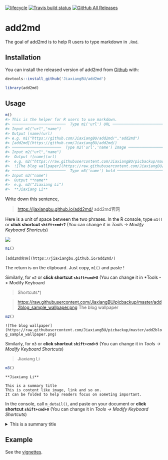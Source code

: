 
<!-- README.md is generated from README.Rmd. Please edit that file -->

[![lifecycle](https://img.shields.io/badge/lifecycle-experimental-orange.svg)](https://www.tidyverse.org/lifecycle/#experimental)
[![Travis build
status](https://travis-ci.org/JiaxiangBU/add2md.svg?branch=master)](https://travis-ci.org/JiaxiangBU/add2md)
[![GitHub All
Releases](https://img.shields.io/github/downloads/JiaxiangBU/add2md/total.svg)](https://github.com/JiaxiangBU/add2md)

# add2md

The goal of add2md is to help R users to type markdown in `.Rmd`.

## Installation

You can install the released version of add2md from
[Github](https://github.com/JiaxiangBU/add2md) with:

``` r
devtools::install_github('JiaxiangBU/add2md')
```

``` r
library(add2md)
```

## Usage

``` r
m()
#> This is the helper for R users to use markdown.
#> ────────────────────────  Type m1('url') URL ────────────────────────
#> Input m1("url","name")
#> Output [name](url)
#> e.g. m1("https://github.com/JiaxiangBU/add2md/","add2md")
#> [add2md](https://github.com/JiaxiangBU/add2md/)
#> ──────────────────────  Type m2('url','name') Image ──────────────────────
#> Input m2("url","name")
#>  Output ![name](url)
#>  e.g. m2("https://raw.githubusercontent.com/JiaxiangBU/picbackup/master/add2blog_sample_wallpaper.png","The blog wallpaper")
#>  ![The blog wallpaper](https://raw.githubusercontent.com/JiaxiangBU/picbackup/master/add2blog_sample_wallpaper.png)
#> ────────────────────────  Type m3('name') bold ────────────────────────
#> Input m3("name")
#>  Output **name**
#>  e.g. m3("Jiaxiang Li")
#>  **Jiaxiang Li**
```

Write down this sentence,

> <https://jiaxiangbu.github.io/add2md/> add2md官网

Here is a unit of space between the two phrases. In the R console, type
`m1()` or **click shortcut `shift+cmd+7`** (You can change it in *Tools
-\> Modify Keyboard
Shortcuts*)

![](https://raw.githubusercontent.com/JiaxiangBU/add2md/m-func/inst/pic/shortcutsetting.png)

``` r
m1()
```

`[add2md官网](https://jiaxiangbu.github.io/add2md/)`

The return is on the clipboard. Just copy, `m1()` and paste \!

Similarly, for `m2` or **click shortcut `shift+cmd+8`** (You can change
it in *Tools -\> Modify Keyboard
> Shortcuts*)

> <https://raw.githubusercontent.com/JiaxiangBU/picbackup/master/add2blog_sample_wallpaper.png>
> The blog wallpaper

``` r
m2()
```

`![The blog
wallpaper](https://raw.githubusercontent.com/JiaxiangBU/picbackup/master/add2blog_sample_wallpaper.png)`

Similarly, for `m3` or **click shortcut `shift+cmd+9`** (You can change
it in *Tools -\> Modify Keyboard Shortcuts*)

> Jiaxiang Li

``` r
m3()
```

`**Jiaxiang Li**`

    This is a summary title
    This is content like image, link and so on.
    It can be folded to help readers focus on someting important. 

In the console, call `m_detail()`, and paste on your document or **click
shortcut `shift+cmd+0`** (You can change it in *Tools -\> Modify
Keyboard Shortcuts*)

<details>

<summary>This is a summary title</summary>

This is content like image, link and so on. It can be folded to help
readers focus on someting important.

</details>

## Example

See the [vignettes](https://jiaxiangbu.github.io/add2md/articles/).
